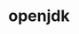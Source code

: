 ---
title: "openjdk"
layout: cache
category: package
meta: {"versions": ["11.0.8_10", "11.0.2", "11.0.9.1_1", "11.0.0-2020-01-01"], "compilers": ["gcc@8.3.1", "gcc@9.3.0", "gcc@8.1.0", "gcc@7.5.0", "intel@19.1.3.304", "gcc@7.3.1", "gcc@8.4.1", "gcc@7.3.0", "gcc@10.3.0", "gcc@7.4.0"]}
spec_files: 
 - "openjdk@11.0.8_10%gcc@8.3.1 arch=linux-rhel8-x86_64": spec-0.json
 - "openjdk@11.0.2%gcc@7.3.0 arch=linux-rhel7-x86_64": spec-1.json
 - "openjdk@11.0.2%gcc@9.3.0 arch=linux-ubuntu20.04-x86_64": spec-2.json
 - "openjdk@11.0.8_10%gcc@7.5.0 arch=linux-ubuntu18.04-x86_64": spec-3.json
 - "openjdk@11.0.2%gcc@8.3.1 arch=linux-rhel8-x86_64": spec-4.json
 - "openjdk@11.0.2%gcc@8.3.1 arch=linux-centos8-x86_64": spec-5.json
 - "openjdk@11.0.9.1_1%gcc@9.3.0 arch=linux-ubuntu20.04-ppc64le": spec-6.json
 - "openjdk@11.0.2%gcc@7.3.0 arch=linux-centos7-x86_64": spec-7.json
 - "openjdk@11.0.8_10%gcc@10.3.0 arch=linux-ubuntu21.04-x86_64": spec-8.json
 - "openjdk@11.0.2%gcc@8.1.0 arch=linux-centos7-x86_64": spec-9.json
 - "openjdk@11.0.8_10%gcc@8.1.0 arch=linux-rhel7-x86_64": spec-10.json
 - "openjdk@11.0.8_10%gcc@9.3.0 arch=linux-rhel7-x86_64": spec-11.json
 - "openjdk@11.0.9.1_1%gcc@7.5.0 arch=linux-ubuntu18.04-ppc64le": spec-12.json
 - "openjdk@11.0.8_10%gcc@9.3.0 arch=linux-ubuntu20.04-x86_64": spec-13.json
 - "openjdk@11.0.2%gcc@7.3.0 arch=linux-rhel8-x86_64": spec-14.json
 - "openjdk@11.0.2%gcc@7.3.0 arch=linux-centos8-x86_64": spec-15.json
 - "openjdk@11.0.9.1_1%gcc@8.3.1 arch=linux-rhel8-ppc64le": spec-16.json
 - "openjdk@11.0.8_10%gcc@9.3.0 arch=cray-cnl7-haswell": spec-17.json
 - "openjdk@11.0.2%gcc@7.4.0 arch=linux-ubuntu18.04-x86_64": spec-18.json
 - "openjdk@11.0.2%gcc@8.1.0 arch=linux-rhel7-x86_64": spec-19.json
 - "openjdk@11.0.8_10%intel@19.1.3.304 arch=cray-cnl7-haswell": spec-20.json
 - "openjdk@11.0.9.1_1%gcc@8.1.0 arch=linux-rhel7-ppc64le": spec-21.json
 - "openjdk@11.0.2%gcc@7.5.0 arch=linux-ubuntu18.04-x86_64": spec-22.json
 - "openjdk@11.0.9.1_1%gcc@9.3.0 arch=linux-rhel7-ppc64le": spec-23.json
 - "openjdk@11.0.2%gcc@8.1.0 arch=linux-rhel7-x86_64": spec-24.json
 - "openjdk@11.0.2%gcc@7.5.0 arch=linux-ubuntu18.04-x86_64": spec-25.json
 - "openjdk@11.0.8_10%gcc@8.4.1 arch=linux-rhel8-x86_64": spec-26.json
 - "openjdk@11.0.8_10%gcc@7.3.1 arch=linux-amzn2-x86_64": spec-27.json
 - "openjdk@11.0.0-2020-01-01%gcc@8.3.1 arch=linux-rhel8-aarch64": spec-28.json
 - "openjdk@11.0.9.1_1%gcc@8.4.1 arch=linux-rhel8-ppc64le": spec-29.json
 - "openjdk@11.0.2%gcc@7.3.0 arch=linux-ubuntu18.04-x86_64": spec-30.json
 - "openjdk@11.0.0-2020-01-01%gcc@7.5.0 arch=linux-ubuntu18.04-aarch64": spec-31.json
 - "openjdk@11.0.9.1_1%gcc@10.3.0 arch=linux-ubuntu21.04-ppc64le": spec-32.json

---